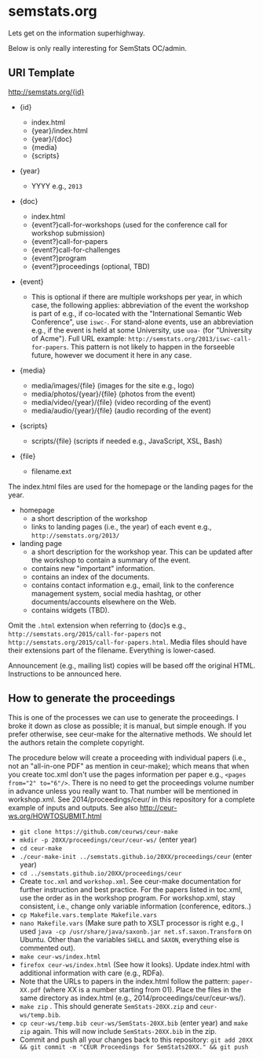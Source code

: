 # semstats.org
Lets get on the information superhighway.

Below is only really interesting for SemStats OC/admin.

## URI Template
http://semstats.org/{id}

* {id}
  * index.html
  * {year}/index.html
  * {year}/{doc}
  * {media}
  * {scripts}

* {year}
  *	YYYY e.g., `2013`

* {doc}
  * index.html
  * {event?}call-for-workshops (used for the conference call for workshop submission)
  *	{event?}call-for-papers
  *	{event?}call-for-challenges
  *	{event?}program
  * {event?}proceedings (optional, TBD)

* {event}
  * This is optional if there are multiple workshops per year, in which case, the following applies: abbreviation of the event the workshop is part of e.g., if co-located with the "International Semantic Web Conference", use `iswc-`. For stand-alone events, use an abbreviation e.g., if the event is held at some University, use `uoa-` (for "University of Acme"). Full URL example: `http://semstats.org/2013/iswc-call-for-papers`. This pattern is not likely to happen in the forseeble future, however we document it here in any case.

* {media}
  * media/images/{file} (images for the site e.g., logo)
  * media/photos/{year}/{file} (photos from the event)
  * media/video/{year}/{file} (video recording of the event)
  * media/audio/{year}/{file} (audio recording of the event)

* {scripts}
  * scripts/{file} (scripts if needed e.g., JavaScript, XSL, Bash)

* {file}
  * filename.ext

The index.html files are used for the homepage or the landing pages for the year.
* homepage
  * a short description of the workshop
  * links to landing pages (i.e., the year) of each event e.g., `http://semstats.org/2013/`
* landing page 
  * a short description for the workshop year. This can be updated after the workshop to contain a summary of the event.
  * contains new "important" information.
  * contains an index of the documents.
  * contains contact information e.g., email, link to the conference management system, social media hashtag, or other documents/accounts elsewhere on the Web.
  * contains widgets (TBD).

Omit the `.html` extension when referring to {doc}s e.g., `http://semstats.org/2015/call-for-papers` not `http://semstats.org/2015/call-for-papers.html`. Media files should have their extensions part of the filename. Everything is lower-cased.

Announcement (e.g., mailing list) copies will be based off the original HTML. Instructions to be announced here. 


## How to generate the proceedings
This is one of the processes we can use to generate the proceedings. I broke it down as close as possible; it is manual, but simple enough. If you prefer otherwise, see ceur-make for the alternative methods. We should let the authors retain the complete copyright.

The procedure below will create a proceeding with individual papers (i.e., not an "all-in-one PDF" as mention in ceur-make); which means that when you create toc.xml don't use the pages information per paper e.g., `<pages from="2" to="6"/>`. There is no need to get the proceedings volume number in advance unless you really want to. That number will be mentioned in workshop.xml. See 2014/proceedings/ceur/ in this repository for a complete example of inputs and outputs. See also http://ceur-ws.org/HOWTOSUBMIT.html

* `git clone https://github.com/ceurws/ceur-make`
* `mkdir -p 20XX/proceedings/ceur/ceur-ws/` (enter year)
* `cd ceur-make`
* `./ceur-make-init ../semstats.github.io/20XX/proceedings/ceur` (enter year)
* `cd ../semstats.github.io/20XX/proceedings/ceur`
* Create `toc.xml` and `workshop.xml`. See ceur-make documentation for further instruction and best practice. For the papers listed in toc.xml, use the order as in the workshop program. For workshop.xml, stay consistent, i.e., change only variable information (conference, editors..)
* `cp Makefile.vars.template Makefile.vars`
* `nano Makefile.vars` (Make sure path to XSLT processor is right e.g., I used `java -cp /usr/share/java/saxonb.jar net.sf.saxon.Transform` on Ubuntu. Other than the variables `SHELL` and `SAXON`, everything else is commented out).
* `make ceur-ws/index.html`
* `firefox ceur-ws/index.html` (See how it looks). Update index.html with additional information with care (e.g., RDFa).
* Note that the URLs to papers in the index.html follow the pattern: `paper-XX.pdf` (where XX is a number starting from 01). Place the files in the same directory as index.html (e.g., 2014/proceedings/ceur/ceur-ws/).
* `make zip` . This should generate `SemStats-20XX.zip` and `ceur-ws/temp.bib`.
* `cp ceur-ws/temp.bib ceur-ws/SemStats-20XX.bib` (enter year) and `make zip` again. This will now include `SemStats-20XX.bib` in the zip.
* Commit and push all your changes back to this repository: `git add 20XX && git commit -m "CEUR Proceedings for SemStats20XX." && git push`
